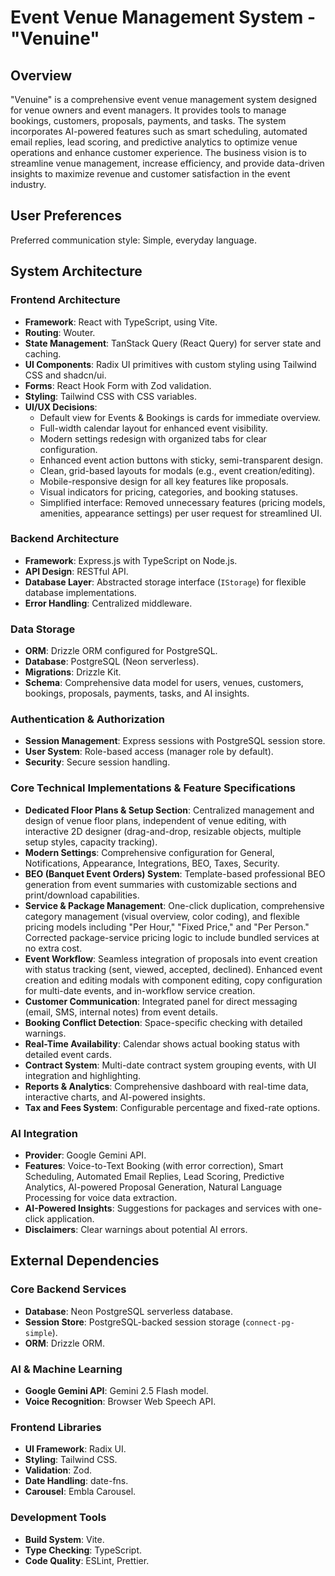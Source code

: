 # Event Venue Management System - "Venuine"

## Overview

"Venuine" is a comprehensive event venue management system designed for venue owners and event managers. It provides tools to manage bookings, customers, proposals, payments, and tasks. The system incorporates AI-powered features such as smart scheduling, automated email replies, lead scoring, and predictive analytics to optimize venue operations and enhance customer experience. The business vision is to streamline venue management, increase efficiency, and provide data-driven insights to maximize revenue and customer satisfaction in the event industry.

## User Preferences

Preferred communication style: Simple, everyday language.

## System Architecture

### Frontend Architecture
- **Framework**: React with TypeScript, using Vite.
- **Routing**: Wouter.
- **State Management**: TanStack Query (React Query) for server state and caching.
- **UI Components**: Radix UI primitives with custom styling using Tailwind CSS and shadcn/ui.
- **Forms**: React Hook Form with Zod validation.
- **Styling**: Tailwind CSS with CSS variables.
- **UI/UX Decisions**:
    - Default view for Events & Bookings is cards for immediate overview.
    - Full-width calendar layout for enhanced event visibility.
    - Modern settings redesign with organized tabs for clear configuration.
    - Enhanced event action buttons with sticky, semi-transparent design.
    - Clean, grid-based layouts for modals (e.g., event creation/editing).
    - Mobile-responsive design for all key features like proposals.
    - Visual indicators for pricing, categories, and booking statuses.
    - Simplified interface: Removed unnecessary features (pricing models, amenities, appearance settings) per user request for streamlined UI.

### Backend Architecture
- **Framework**: Express.js with TypeScript on Node.js.
- **API Design**: RESTful API.
- **Database Layer**: Abstracted storage interface (`IStorage`) for flexible database implementations.
- **Error Handling**: Centralized middleware.

### Data Storage
- **ORM**: Drizzle ORM configured for PostgreSQL.
- **Database**: PostgreSQL (Neon serverless).
- **Migrations**: Drizzle Kit.
- **Schema**: Comprehensive data model for users, venues, customers, bookings, proposals, payments, tasks, and AI insights.

### Authentication & Authorization
- **Session Management**: Express sessions with PostgreSQL session store.
- **User System**: Role-based access (manager role by default).
- **Security**: Secure session handling.

### Core Technical Implementations & Feature Specifications
- **Dedicated Floor Plans & Setup Section**: Centralized management and design of venue floor plans, independent of venue editing, with interactive 2D designer (drag-and-drop, resizable objects, multiple setup styles, capacity tracking).
- **Modern Settings**: Comprehensive configuration for General, Notifications, Appearance, Integrations, BEO, Taxes, Security.
- **BEO (Banquet Event Orders) System**: Template-based professional BEO generation from event summaries with customizable sections and print/download capabilities.
- **Service & Package Management**: One-click duplication, comprehensive category management (visual overview, color coding), and flexible pricing models including "Per Hour," "Fixed Price," and "Per Person." Corrected package-service pricing logic to include bundled services at no extra cost.
- **Event Workflow**: Seamless integration of proposals into event creation with status tracking (sent, viewed, accepted, declined). Enhanced event creation and editing modals with component editing, copy configuration for multi-date events, and in-workflow service creation.
- **Customer Communication**: Integrated panel for direct messaging (email, SMS, internal notes) from event details.
- **Booking Conflict Detection**: Space-specific checking with detailed warnings.
- **Real-Time Availability**: Calendar shows actual booking status with detailed event cards.
- **Contract System**: Multi-date contract system grouping events, with UI integration and highlighting.
- **Reports & Analytics**: Comprehensive dashboard with real-time data, interactive charts, and AI-powered insights.
- **Tax and Fees System**: Configurable percentage and fixed-rate options.

### AI Integration
- **Provider**: Google Gemini API.
- **Features**: Voice-to-Text Booking (with error correction), Smart Scheduling, Automated Email Replies, Lead Scoring, Predictive Analytics, AI-powered Proposal Generation, Natural Language Processing for voice data extraction.
- **AI-Powered Insights**: Suggestions for packages and services with one-click application.
- **Disclaimers**: Clear warnings about potential AI errors.

## External Dependencies

### Core Backend Services
- **Database**: Neon PostgreSQL serverless database.
- **Session Store**: PostgreSQL-backed session storage (`connect-pg-simple`).
- **ORM**: Drizzle ORM.

### AI & Machine Learning
- **Google Gemini API**: Gemini 2.5 Flash model.
- **Voice Recognition**: Browser Web Speech API.

### Frontend Libraries
- **UI Framework**: Radix UI.
- **Styling**: Tailwind CSS.
- **Validation**: Zod.
- **Date Handling**: date-fns.
- **Carousel**: Embla Carousel.

### Development Tools
- **Build System**: Vite.
- **Type Checking**: TypeScript.
- **Code Quality**: ESLint, Prettier.